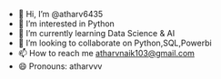 - 👋 Hi, I’m @atharv6435
- 👀 I’m interested in Python 
- 🌱 I’m currently learning Data Science & AI
- 💞️ I’m looking to collaborate on Python,SQL,Powerbi
- 📫 How to reach me atharvnaik103@gmail.com
- 😄 Pronouns: atharvvv


<!---
atharv6435/atharv6435 is a ✨ special ✨ repository because its `README.md` (this file) appears on your GitHub profile.
You can click the Preview link to take a look at your changes.
--->
